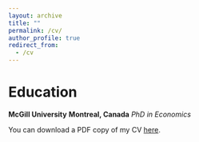 ```yaml
---
layout: archive
title: ""
permalink: /cv/
author_profile: true
redirect_from:
  - /cv
---
```


<!---
<iframe src="/files/pdf/my_CV.pdf" width="100%" height="500" frameborder="no" border="0" marginwidth="0" marginheight="0"></iframe>
--->

# Education
**McGill University**                                                                                          __Montreal, Canada__
*PhD in Economics*



You can download a PDF copy of my CV [here](/files/pdf/my_CV.pdf).
